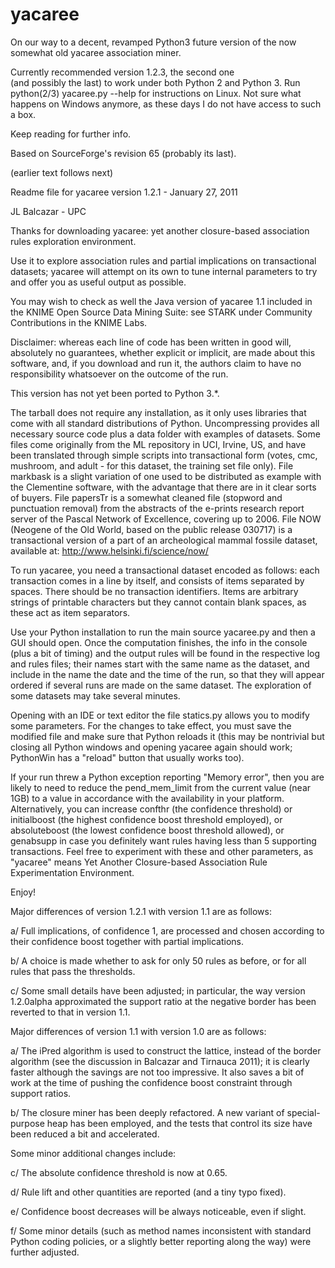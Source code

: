 # yacaree
On our way to a decent, revamped Python3 future version of the now somewhat old yacaree association miner.

Currently recommended version 1.2.3, the second one  
(and possibly the last) to work under both Python 2 
and Python 3. Run python(2/3) yacaree.py --help
for instructions on Linux. Not sure what happens
on Windows anymore, as these days I do not have
access to such a box.

Keep reading for further info.

Based on SourceForge's revision 65 (probably its last).

(earlier text follows next)

Readme file for yacaree version 1.2.1 - January 27, 2011

JL Balcazar - UPC

Thanks for downloading yacaree: yet another closure-based
association rules exploration environment.

Use it to explore association rules and partial implications
on transactional datasets; yacaree will attempt on its own
to tune internal parameters to try and offer you as useful
output as possible.

You may wish to check as well the Java version of yacaree 1.1 
included in the KNIME Open Source Data Mining Suite: see STARK
under Community Contributions in the KNIME Labs.

Disclaimer: whereas each line of code has been written in good will, 
absolutely no guarantees, whether explicit or implicit, are made 
about this software, and, if you download and run it, the authors 
claim to have no responsibility whatsoever on the outcome of the run.

This version has not yet been ported to Python 3.*.

The tarball does not require any installation, as it only uses 
libraries that come with all standard distributions of Python. 
Uncompressing provides all necessary source code plus a data 
folder with examples of datasets. Some files come originally 
from the ML repository in UCI, Irvine, US, and have been translated 
through simple scripts into transactional form (votes, cmc, mushroom, 
and adult - for this dataset, the training set file only). File
markbask is a slight variation of one used to be distributed as 
example with the Clementine software, with the advantage that 
there are in it clear sorts of buyers. File papersTr is a somewhat 
cleaned file (stopword and punctuation removal) from the abstracts 
of the e-prints research report server of the Pascal Network of 
Excellence, covering up to 2006. File NOW (Neogene of the Old World, 
based on the public release 030717) is a transactional version 
of a part of an archeological mammal fossile dataset, available 
at: http://www.helsinki.fi/science/now/

To run yacaree, you need a transactional dataset encoded as follows: 
each transaction comes in a line by itself, and consists of items 
separated by spaces. There should be no transaction identifiers. 
Items are arbitrary strings of printable characters but they cannot 
contain blank spaces, as these act as item separators.

Use your Python installation to run the main source yacaree.py 
and then a GUI should open. Once the computation finishes, 
the info in the console (plus a bit of timing) and the output 
rules will be found in the respective log and rules files; 
their names start with the same name as the dataset, and include 
in the name the date and the time of the run, so that they will 
appear ordered if several runs are made on the same dataset.
The exploration of some datasets may take several minutes.

Opening with an IDE or text editor the file statics.py allows you
to modify some parameters. For the changes to take effect, you must
save the modified file and make sure that Python reloads it (this
may be nontrivial but closing all Python windows and opening yacaree 
again should work; PythonWin has a "reload" button that usually 
works too).

If your run threw a Python exception reporting "Memory error", 
then you are likely to need to reduce the pend_mem_limit from 
the current value (near 1GB) to a value in accordance with the 
availability in your platform. Alternatively, you can increase 
confthr (the confidence threshold) or initialboost (the highest 
confidence boost threshold employed), or absoluteboost (the lowest 
confidence boost threshold allowed), or genabsupp in case you 
definitely want rules having less than 5 supporting transactions. 
Feel free to experiment with these and other parameters, as 
"yacaree" means Yet Another Closure-based Association Rule 
Experimentation Environment.

Enjoy!


Major differences of version 1.2.1 with version 1.1 are as follows:

a/ Full implications, of confidence 1, are processed and chosen
according to their confidence boost together with partial implications.

b/ A choice is made whether to ask for only 50 rules as before, or
for all rules that pass the thresholds.

c/ Some small details have been adjusted; in particular, the way 
version 1.2.0alpha approximated the support ratio at the negative
border has been reverted to that in version 1.1.


Major differences of version 1.1 with version 1.0 are as follows:

a/ The iPred algorithm is used to construct the lattice, instead
of the border algorithm (see the discussion in Balcazar and 
Tirnauca 2011); it is clearly faster although the savings are not 
too impressive. It also saves a bit of work at the time of pushing
the confidence boost constraint through support ratios.

b/ The closure miner has been deeply refactored. A new variant of 
special-purpose heap has been employed, and the tests that control 
its size have been reduced a bit and accelerated.

Some minor additional changes include:

c/ The absolute confidence threshold is now at 0.65.

d/ Rule lift and other quantities are reported (and a tiny typo fixed).

e/ Confidence boost decreases will be always noticeable, even if slight.

f/ Some minor details (such as method names inconsistent with standard
Python coding policies, or a slightly better reporting along the way) 
were further adjusted.

